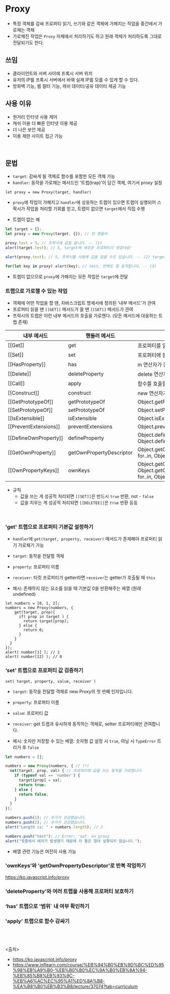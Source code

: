 # Proxy
- 특정 객체를 감싸 프로퍼티 읽기, 쓰기와 같은 객체에 가해지는 작업을 중간에서 가로채는 객체
- 가로채진 작업은 `Proxy` 자체에서 처리하기도 하고 원래 객체가 처리하도록 그대로 전달되기도 한다.

## 쓰임
- 클라이언트와 서버 사이에 프록시 서버 위치
- 유저의 IP를 프록시 서버에서 바꿔 실제 IP를 모를 수 있게 할 수 있다.
- 방화벽 기능, 웹 필터 기능, 캐쉬 데이터/공유 데이터 제공 기능

## 사용 이유
- 원거리 인터넷 사용 제어
- 캐쉬 이용 더 빠른 인터넷 이용 제공
- 더 나은 보안 제공
- 이용 제한 사이트 접근 가능
<br>


## 문법
- `target`: 감싸게 될 객체로 함수를 포함한 모든 객체 가능
- `handler`: 동작을 가로채는 메서드인 '트랩(trap)'이 담긴 객체, 여기서 proxy 설정
```javscript
let proxy = new Proxy(target, handler)
```
- `proxy`에 작업이 가해지고 `handler`에 상응하는 트랩이 있으면 트랩이 실행되어 스팍시가 작업을 처리할 기회를 얻고, 트랩이 없으면 `target`에서 직접 수행

- 트랩이 없는 예
```javascript
let target = {};
let proxy = new Proxy(target, {}); // 빈 핸들러

proxy.test = 5; // 프락시에 값을 씁니다. -- (1)
alert(target.test); // 5, target에 새로운 프로퍼티가 생겼네요!

alert(proxy.test); // 5, 프락시를 사용해 값을 읽을 수도 있습니다. -- (2) target에서 값을 읽어옴

for(let key in proxy) alert(key); // test, 반복도 잘 동작합니다. -- (3)
```
- 트랩이 없으므로 `proxy`에 가해지는 모든 작업은 `target`에 전달

### 트랩으로 가로챌 수 있는 작업
- 객체에 어떤 작업을 할 땐, 자바스크립트 명세서에 정의된 '내부 메서드'가 관여
- 프로퍼티 읽을 땐 `[[GET]]` 메서드가 쓸 땐 `[[SET]]` 메서드가 관여
- 프락시의 트랩은 이런 내부 메서드의 호출을 가로챈다. (모든 메서드에 대응하는 트랩 존재)

내부 메서드 | 핸들러 메서드 | 작동 시점
------------|--------------|---------
[[Get]]     |     	get    |	프로퍼티를 읽을 때
[[Set]]	 |  set	              |프로퍼티에 쓸 때
[[HasProperty]]	| has |	in 연산자가 동작할 때
[[Delete]]  |	deleteProperty  |	delete 연산자가 동작할 때
[[Call]]  |	apply |	함수를 호출할 때
[[Construct]] |	construct |	new 연산자가 동작할 때
[[GetPrototypeOf]]  |	getPrototypeOf  |	Object.getPrototypeOf
[[SetPrototypeOf]]  |	setPrototypeOf  |	Object.setPrototypeOf
[[IsExtensible]]  |	isExtensible  |	Object.isExtensible
[[PreventExtensions]] |	preventExtensions |	Object.preventExtensions
[[DefineOwnProperty]] |	defineProperty  |	Object.defineProperty, Object.defineProperties
[[GetOwnProperty]]  |	getOwnPropertyDescriptor  |	Object.getOwnPropertyDescriptor, for..in, Object.keys/values/entries
[[OwnPropertyKeys]] |	ownKeys |	Object.getOwnPropertyNames, Object.getOwnPropertySymbols, for..in, Object/keys/values/entries

- 규칙
  - 값을 쓰는 게 성공적 처리되면 `[[SET]]`은 반드시 `true` 반환, not - `false`
  - 값을 지우는 게 성공적 처리되면 `[[DELETEE]]`은 `true` 반환 등등

<br>

### 'get' 트랩으로 프로퍼티 기본값 설정하기
- `handler`에 `get(target, property, receiver)` 메서드가 존재해야 프로퍼티 읽기 가로채기 가능
- `target`: 동작을 전달할 객체
- `property`: 프로퍼티 이름
- `receiver`: 타킷 프로퍼티가 getter라면 `receiver`는 getter가 호출될 때 `this`

- 예시: 존재하지 않는 요소를 읽을 때 기본값 0을 반환해주는 배열 (원래 undefined)
```javscript
let numbers = [0, 1, 2];
numbers = new Proxy(numbers, {
    get(target, prop){
      if( prop in target ) {
        return target[prop];
      } else {
        return 0;
      }
    }
  }
});
alert( number[1] ); // 1
alert( number[12] ); // 0
```

### ‘set’ 트랩으로 프로퍼티 값 검증하기
`set( target, property, value, receiver )`
- `target`: 동작을 전달할 객체로 new Proxy의 첫 번째 인자입니다.
- `property`: 프로퍼티 이름
- `value`: 프로퍼티 값
- `receiver`: get 트랩과 유사하게 동작하는 객체로, setter 프로퍼티에만 관여합니다.

- 예시: 숫자만 저장할 수 있는 배열: 숫자형 값 설정 시 `true`, 아닐 시 `TypeError` 트리거 후 `false`
```javascript
let numbers = [];

numbers = new Proxy(numbers, { // (*)
  set(target, prop, val) { // 프로퍼티에 값을 쓰는 동작을 가로챕니다.
    if (typeof val == 'number') {
      target[prop] = val;
      return true;
    } else {
      return false;
    }
  }
});

numbers.push(1); // 추가가 성공했습니다.
numbers.push(2); // 추가가 성공했습니다.
alert("Length is: " + numbers.length); // 2

numbers.push("test"); // Error: 'set' on proxy
alert("윗줄에서 에러가 발생했기 때문에 이 줄은 절대 실행되지 않습니다.");
```
- 배열 관련 기능은 여전히 사용 가능

### 'ownKeys’와 'getOwnPropertyDescriptor’로 반복 작업하기
https://ko.javascript.info/proxy

### 'deleteProperty’와 여러 트랩을 사용해 프로퍼티 보호하기


### ‘has’ 트랩으로 '범위` 내 여부 확인하기


### 'apply' 트랩으로 함수 감싸기

<br><br><br>
<출처>
- https://ko.javascript.info/proxy
- https://www.inflearn.com/course/%EB%94%B0%EB%9D%BC%ED%95%98%EB%A9%B0-%EB%B0%B0%EC%9A%B0%EB%8A%94-%EB%85%B8%EB%93%9C-%EB%A6%AC%EC%95%A1%ED%8A%B8-%EA%B8%B0%EB%B3%B8/lecture/37074?tab=curriculum
